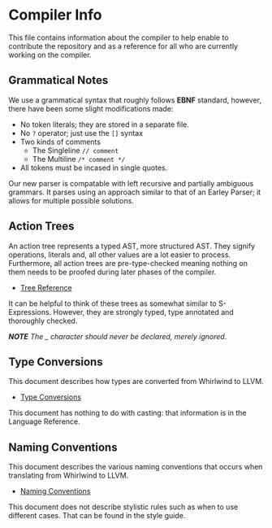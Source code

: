 # Compiler Info
This file contains information about the compiler to help enable to contribute the repository and as a reference
for all who are currently working on the compiler.

## Grammatical Notes

We use a grammatical syntax that roughly follows **EBNF** standard, however, there have been some slight modifications made:

- No token literals; they are stored in a separate file.
- No `?` operator; just use the `[]` syntax
- Two kinds of comments
  - The Singleline `// comment`
  - The Multiline `/* comment */`
- All tokens must be incased in single quotes.
  
Our new parser is compatable with left recursive and partially ambiguous grammars.  It parses using an approach similar to that of an Earley Parser; it allows for multiple possible solutions.

## Action Trees

An action tree represents a typed AST, more structured AST.
They signify operations, literals and, all other values are a lot
easier to process.  Furthermore, all action trees are pre-type-checked
meaning nothing on them needs to be proofed during later phases of the compiler.

- [Tree Reference](https://github.com/ComedicChimera/Whirlwind/blob/master/Whirlwind/docs/trees.md)

It can be helpful to think of these trees as somewhat similar to
S-Expressions. However, they are strongly typed, type annotated and thoroughly
checked.

***NOTE*** *The _ character should never be declared, merely ignored*.

## Type Conversions

This document describes how types are converted from Whirlwind to LLVM.

- [Type Conversions](https://github.com/ComedicChimera/Whirlwind/blob/master/Whirlwind/docs/type_conversions.md)

This document has nothing to do with casting: that information is in the Language Reference.

## Naming Conventions
This document describes the various naming conventions that occurs when translating from Whirlwind to LLVM.

- [Naming Conventions](https://github.com/ComedicChimera/Whirlwind/blob/master/Whirlwind/docs/naming.md)

This document does not describe stylistic rules such as when to use different cases.  That can
be found in the style guide.
